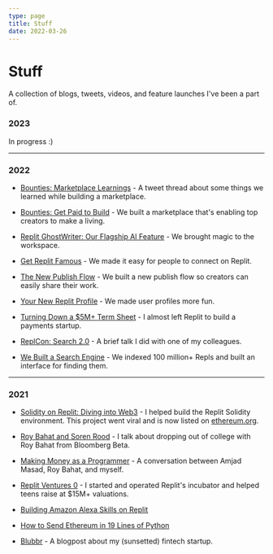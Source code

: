 ```yaml
---
type: page
title: Stuff
date: 2022-03-26
---
```


# Stuff

A collection of blogs, tweets, videos, and feature launches I've been a part of.

### 2023

In progress :)

---

### 2022

- <a href="https://twitter.com/roodsoren/status/1605276666195955712?s=20&t=BUU7TOtN9yGHy_qb204IAA" target="_blank">Bounties: Marketplace Learnings</a> - A tweet thread about some things we learned while building a marketplace.

- <a href="https://blog.replit.com/bounties" target="_blank">Bounties: Get Paid to Build</a> - We built a marketplace that's enabling top creators to make a living.

- <a href="https://blog.replit.com/ghostwriter" target="_blank">Replit GhostWriter: Our Flagship AI Feature</a> - We brought magic to the workspace.

- <a href="https://blog.replit.com/replit-famous" target="_blank">Get Replit Famous</a> - We made it easy for people to connect on Replit.

- <a href="https://blog.replit.com/publishing" target="_blank">The New Publish Flow</a> - We built a new publish flow so creators can easily share their work.

- <a href="https://blog.replit.com/profile2" target="_blank">Your New Replit Profile</a> - We made user profiles more fun.

- <a href="https://twitter.com/roodsoren/status/1516505202278682624" target="_blank">Turning Down a $5M+ Term Sheet</a> - I almost left Replit to build a payments startup.

- <a href="https://www.youtube.com/watch?v=0TPyESqkMm0" target="_blank">ReplCon: Search 2.0</a> - A brief talk I did with one of my colleagues.

- <a href="https://blog.replit.com/search" target="_blank">We Built a Search Engine</a> - We indexed 100 million+ Repls and built an interface for finding them.

---

### 2021

- <a href="https://blog.replit.com/solidity" target="_blank">Solidity on Replit: Diving into Web3</a> - I helped build the Replit Solidity environment. This project went viral and is now listed on <a href="https://ethereum.org/ig/developers/learning-tools/" target="_blank">ethereum.org</a>.

- <a href="https://www.pscp.tv/w/1ypKdgZdBgdxW" target="_blank">Roy Bahat and Soren Rood</a> - I talk about dropping out of college with Roy Bahat from Bloomberg Beta.

- <a href="https://www.pscp.tv/w/1BRJjBXrEzVJw" target="_blank">Making Money as a Programmer</a> - A conversation between Amjad Masad, Roy Bahat, and myself.

- <a href="https://blog.replit.com/rv0" target="_blank">Replit Ventures 0</a> - I started and operated Replit's incubator and helped teens raise at $15M+ valuations.

- <a href="https://blog.replit.com/replexa" target="_blank">Building Amazon Alexa Skills on Replit</a>

- <a href="https://blog.replit.com/eth" target="_blank">How to Send Ethereum in 19 Lines of Python</a>

- <a href="https://blog.replit.com/blubbr" target="_blank">Blubbr</a> - A blogpost about my (sunsetted) fintech startup.